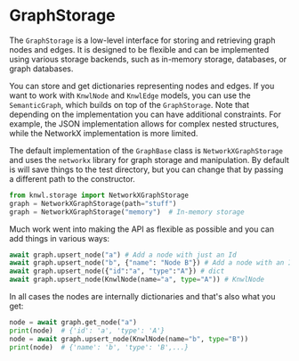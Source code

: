 # GraphStorage

The `GraphStorage` is a low-level interface for storing and retrieving graph nodes and edges. It is designed to be flexible and can be implemented using various storage backends, such as in-memory storage, databases, or graph databases.

You can store and get dictionaries representing nodes and edges. If you want to work with `KnwlNode` and `KnwlEdge` models, you can use the `SemanticGraph`, which builds on top of the `GraphStorage`. Note that depending on the implementation you can have additional constraints. For example, the JSON implementation allows for complex nested structures, while the NetworkX implementation is more limited.

The default implementation of the `GraphBase` class is `NetworkXGraphStorage` and uses the `networkx` library for graph storage and manipulation. By default is will save things to the test directory, but you can change that by passing a different path to the constructor.

```python
from knwl.storage import NetworkXGraphStorage
graph = NetworkXGraphStorage(path="stuff")
graph = NetworkXGraphStorage("memory")  # In-memory storage
```

Much work went into making the API as flexible as possible and you can add things in various ways:

```python
await graph.upsert_node("a") # Add a node with just an Id
await graph.upsert_node("b", {"name": "Node B"}) # Add a node with an Id and properties
await graph.upsert_node({"id":"a", "type":"A"}) # dict
await graph.upsert_node(KnwlNode(name="a", type="A")) # KnwlNode
```

In all cases the nodes are internally dictionaries and that's also what you get:

```python
node = await graph.get_node("a")
print(node)  # {'id': 'a', 'type': 'A'}
node = await graph.upsert_node(KnwlNode(name="b", type="B"))
print(node)  # {'name': 'b', 'type': 'B',...}
```
